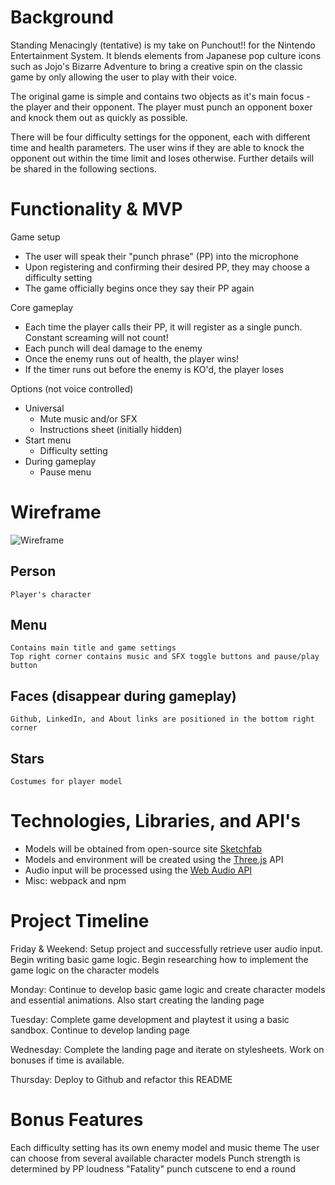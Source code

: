 # Background #

Standing Menacingly (tentative) is my take on Punchout!! for the Nintendo Entertainment System. It blends elements from Japanese pop culture icons such as Jojo's Bizarre Adventure to bring a creative spin on the classic game by only allowing the user to play with their voice. 

The original game is simple and contains two objects as it's main focus - the player and their opponent. The player must punch an opponent boxer and knock them out as quickly as possible.

There will be four difficulty settings for the opponent, each with different time and health parameters. The user wins if they are able to knock the opponent out within the time limit and loses otherwise. Further details will be shared in the following sections.


# Functionality & MVP #

Game setup
- The user will speak their "punch phrase" (PP) into the microphone
- Upon registering and confirming their desired PP, they may choose a difficulty setting
- The game officially begins once they say their PP again

Core gameplay
- Each time the player calls their PP, it will register as a single punch. Constant screaming will not count!
- Each punch will deal damage to the enemy
- Once the enemy runs out of health, the player wins!
- If the timer runs out before the enemy is KO'd, the player loses

Options (not voice controlled)
- Universal
    - Mute music and/or SFX
    - Instructions sheet (initially hidden)
- Start menu
    - Difficulty setting
- During gameplay
    - Pause menu


# Wireframe #

![Wireframe](https://wireframe.cc/sGC4ed)
## Person ##
    Player's character
## Menu ##
    Contains main title and game settings
    Top right corner contains music and SFX toggle buttons and pause/play button
## Faces (disappear during gameplay) ##
    Github, LinkedIn, and About links are positioned in the bottom right corner
## Stars ##
    Costumes for player model


# Technologies, Libraries, and API's #

- Models will be obtained from open-source site [Sketchfab](https://sketchfab.com/tags/blender)
- Models and environment will be created using the [Three.js](https://threejs.org/) API
- Audio input will be processed using the [Web Audio API](https://developer.mozilla.org/en-US/docs/Web/API/Web_Audio_API/Using_Web_Audio_API)
- Misc: webpack and npm


# Project Timeline #

Friday & Weekend: Setup project and successfully retrieve user audio input. Begin writing basic game logic. Begin researching how to implement the game logic on the character models

Monday: Continue to develop basic game logic and create character models and essential animations. Also start creating the landing page

Tuesday: Complete game development and playtest it using a basic sandbox. Continue to develop landing page

Wednesday: Complete the landing page and iterate on stylesheets. Work on bonuses if time is available.

Thursday: Deploy to Github and refactor this README


# Bonus Features #

Each difficulty setting has its own enemy model and music theme
The user can choose from several available character models
Punch strength is determined by PP loudness
"Fatality" punch cutscene to end a round
